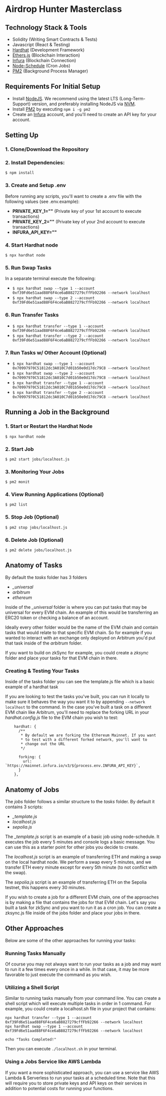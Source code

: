 # Airdrop Hunter Masterclass

## Technology Stack & Tools
- Solidity (Writing Smart Contracts & Tests)
- Javascript (React & Testing)
- [Hardhat](https://hardhat.org/) (Development Framework)
- [Ethers.js](https://docs.ethers.org/v6/) (Blockchain Interaction)
- [Infura](https://www.infura.io/) (Blockchain Connection)
- [Node-Schedule](https://www.npmjs.com/package/node-schedule) (Cron Jobs)
- [PM2](https://www.npmjs.com/package/pm2) (Background Process Manager)

## Requirements For Initial Setup
- Install [NodeJS](https://nodejs.org/en/). We recommend using the latest LTS (Long-Term-Support) version, and preferably installing NodeJS via [NVM](https://github.com/nvm-sh/nvm#intro).
- Install [PM2](https://www.npmjs.com/package/pm2#installing-pm2) by executing `npm i -g pm2`
- Create an [Infura](https://www.infura.io/) account, and you'll need to create an API key for your account.

## Setting Up
### 1. Clone/Download the Repository

### 2. Install Dependencies:
`$ npm install`

### 3. Create and Setup .env
Before running any scripts, you'll want to create a .env file with the following values (see .env.example):

- **PRIVATE_KEY_1=""** (Private key of your 1st account to execute transactions)
- **PRIVATE_KEY_2=""** (Private key of your 2nd account to execute transactions)
- **INFURA_API_KEY=""**

### 4. Start Hardhat node
`$ npx hardhat node`

### 5. Run Swap Tasks
In a separate terminal execute the following:
- `$ npx hardhat swap --type 1 --account 0xf39Fd6e51aad88F6F4ce6aB8827279cffFb92266 --network localhost`
- `$ npx hardhat swap --type 2 --account 0xf39Fd6e51aad88F6F4ce6aB8827279cffFb92266 --network localhost`

### 6. Run Transfer Tasks
- `$ npx hardhat transfer --type 1 --account 0xf39Fd6e51aad88F6F4ce6aB8827279cffFb92266 --network localhost`
- `$ npx hardhat transfer --type 2 --account 0xf39Fd6e51aad88F6F4ce6aB8827279cffFb92266 --network localhost`

### 7. Run Tasks w/ Other Account (Optional)
- `$ npx hardhat swap --type 1 --account 0x70997970C51812dc3A010C7d01b50e0d17dc79C8 --network localhost`
- `$ npx hardhat swap --type 2 --account 0x70997970C51812dc3A010C7d01b50e0d17dc79C8 --network localhost`
- `$ npx hardhat transfer --type 1 --account 0x70997970C51812dc3A010C7d01b50e0d17dc79C8 --network localhost`
- `$ npx hardhat transfer --type 2 --account 0x70997970C51812dc3A010C7d01b50e0d17dc79C8 --network localhost`

## Running a Job in the Background
### 1. Start or Restart the Hardhat Node
`$ npx hardhat node`

### 2. Start Job
`$ pm2 start jobs/localhost.js`

### 3. Monitoring Your Jobs
`$ pm2 monit`

### 4. View Running Applications (Optional)
`$ pm2 list`

### 5. Stop Job (Optional)
`$ pm2 stop jobs/localhost.js`

### 6. Delete Job (Optional)
`$ pm2 delete jobs/localhost.js`

## Anatomy of Tasks
By default the *tasks* folder has 3 folders
- *_universal*
- *arbitrum*
- *ethereum*

Inside of the *_universal* folder is where you can put tasks that may be universal for every EVM chain. An example of this would be transferring an ERC20 token or checking a balance of an account.

Ideally every other folder would be the name of the EVM chain and contain tasks that would relate to that specific EVM chain. So for example if you wanted to interact with an exchange only deployed on Arbitrum you'd put that task inside of the *arbitrum* folder.

If you want to build on zkSync for example, you could create a *zksync* folder and place your tasks for that EVM chain in there.

### Creating & Testing Your Tasks
Inside of the tasks folder you can see the template.js file which is a basic example of a hardhat task

If you are looking to test the tasks you've built, you can run it locally to make sure it behaves the way you want it to by appending `--network localhost` to the command. In the case you've built a task on a different EVM chain like Arbitrum, you'll need to replace the forking URL in your *hardhat.config.js* file to the EVM chain you wish to test:

```
    hardhat: {
      /**
       * By default we are forking the Ethereum Mainnet. If you want
       * to test with a different forked network, you'll want to
       * change out the URL
       */

      forking: {
        url: `https://mainnet.infura.io/v3/${process.env.INFURA_API_KEY}`,
      }
    },
```

## Anatomy of Jobs
The *jobs* folder follows a similar structure to the *tasks* folder. By default it contains 3 scripts:
- *_template.js*
- *localhost.js*
- *sepolia.js*

The *_template.js* script is an example of a basic job using node-schedule. It executes the job every 5 minutes and console logs a basic message. You can use this as a starter point for other jobs you decide to create.

The *localhost.js* script is an example of transferring ETH and making a swap on the local hardhat node. We perform a swap every 5 minutes, and we transfer ETH every minute except for every 5th minute (to not conflict with the swap).

The *sepolia.js* script is an example of transferring ETH on the Sepolia testnet, this happens every 30 minutes.

If you wish to create a job for a different EVM chain, one of the approaches is by making a file that contains the jobs for that EVM chain. Let's say you built a task for zkSync and you want to run it as a cron job. You can create a zksync.js file inside of the jobs folder and place your jobs in there.

## Other Approaches
Below are some of the other approaches for running your tasks:

### Running Tasks Manually
Of course you may not always want to run your tasks as a job and may want to run it a few times every once in a while. In that case, it may be more favorable to just execute the command as you wish.

### Utilizing a Shell Script
Similar to running tasks manually from your command line. You can create a shell script which will execute multiple tasks in order in 1 command. For example, you could create a localhost.sh file in your project that contains:

```
npx hardhat transfer --type 1 --account 0xf39Fd6e51aad88F6F4ce6aB8827279cffFb92266 --network localhost
npx hardhat swap --type 1 --account 0xf39Fd6e51aad88F6F4ce6aB8827279cffFb92266 --network localhost

echo "Tasks Completed!"
```

Then you can execute `./localhost.sh` in your terminal.

### Using a Jobs Service like AWS Lambda
If you want a more sophisticated approach, you can use a service like AWS Lambda & Serverless to run your tasks at a scheduled time. Note that this will require you to store private keys and API keys on their services in addition to potential costs for running your functions. 
